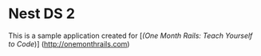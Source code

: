# Nest DS 2

This is a sample application created for 
[*(One Month Rails: Teach Yourself to Code*)] (http://onemonthrails.com)